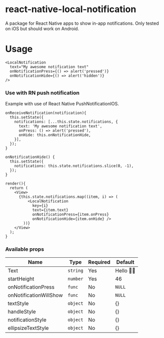 # react-native-local-notification

A package for React Native apps to show in-app notifications. Only tested on iOS but should work on Android.

# Usage 
```
<LocalNotification 
  text="My awesome notification text"
  onNotificationPress={() => alert('pressed')}
  onNotificationHide={() => alert('hidden')}
/>
```

### Use with RN push notification
Example with use of React Native PushNotificationIOS.
```
onReceiveNotification(notification){
  this.setState({
    notifications: [...this.state.notifications, {
      text: 'My awesome notification text',
      onPress: () => alert('pressed'),
      onHide: this.onNotificationHide,
    }],
  });
}

onNotificationHide() {
  this.setState({
    notifications: this.state.notifications.slice(0, -1),
  });
}

render(){
  return (
    <View>
      {this.state.notifications.map((item, i) => (
          <LocalNotification
            key={i}
            text={item.text}
            onNotificationPress={item.onPress}
            onNotificationHide={item.onHide} />
        ))}
    </View>
  );
}
```

### Available props

Name | Type | Required | Default
--- | --- | --- | ---
Text | `string` | Yes | Hello 👋🏼
startHeight | `number` | Yes | 46
onNotificationPress | `func` | No | `NULL`
onNotificationWillShow | `func` | No | `NULL`
textStyle | `object` | No | {}
handleStyle | `object` | No | {}
notificationStyle | `object` | No | {}
ellipsizeTextStyle | `object` | No | {}
